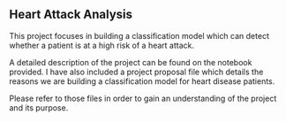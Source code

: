 ## Heart Attack Analysis

This project focuses in building a classification model which can detect whether a patient is at a high risk of a heart attack. 

A detailed description of the project can be found on the notebook provided. I have also included a project proposal file which details the 
reasons we are building a classification model for heart disease patients.

Please refer to those files in order to gain an understanding of the project and its purpose.
